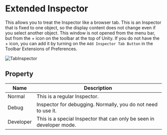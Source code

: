 ﻿# Extended Inspector

This allows you to treat the Inspector like a browser tab. This is an Inspector that is fixed to one object, so the display content does not change even if you select another object. This window is not opened from the menu bar, but from the + icon on the toolbar at the top of Unity. If you do not have the + icon, you can add it by turning on the `Add Inspector Tab Button` in the Toolbar Extensions of Preferences.

![TabInspector](/images/en_US/EditorWindow/TabInspector.png "TabInspector")
## Property

|Name|Description|
|-|-|
|Normal|This is a regular Inspector.|
|Debug|Inspector for debugging. Normally, you do not need to use it.|
|Developer|This is a special Inspector that can only be seen in developer mode.|

